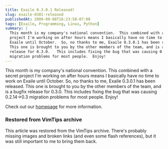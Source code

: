 ```yaml
---
title: Exaile 0.3.0.1 Released!
slug: exaile-0301-released
publishedAt: 2009-09-08T16:23:58-07:00
tags: [Exaile, Programming, Linux, Python]
summary: |
  This month is my company's national convention.  This combined with a secret
  project I'm working on after hours means I basically have no time to work on
  Exaile until October.  So, no thanks to me, Exaile 0.3.0.1 has been released.
  This one is brought to you by the other members of the team, and is a bugfix
  release for 0.3.0.   This includes fixing the bug that was causing 0.2.14->0.3
  migration problems for most people.  Enjoy!
---
```

This month is my company's national convention.  This combined with a secret
project I'm working on after hours means I basically have no time to work on
Exaile until October.  So, no thanks to me, Exaile 0.3.0.1 has been released.
This one is brought to you by the other members of the team, and is a bugfix
release for 0.3.0.   This includes fixing the bug that was causing 0.2.14->0.3
migration problems for most people.  Enjoy!

Check out our <a href='http://www.exaile.org'>homepage</a> for more
information.

<div class="restored-from-archive">
  <h3>Restored from VimTips archive</h3>
  <p>
  This article was restored from the VimTips archive. There's probably
  missing images and broken links (and even some flash references), but it
  was still important to me to bring them back.
  </p>
</div>
